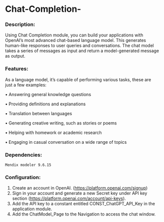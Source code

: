 # Chat-Completion-
### Description:
Using Chat Completion module, you can build your applications with OpenAI’s most advanced chat-based language model. This generates human-like responses to user queries and conversations. The chat model takes a series of messages as input and return a model-generated message as output. 

### Features: 
As a language model, it’s capable of performing various tasks, these are just a few examples:


•	Answering general knowledge questions


•	Providing definitions and explanations


•	Translation between languages


•	Generating creative writing, such as stories or poems


•	Helping with homework or academic research


•	Engaging in casual conversation on a wide range of topics


### Dependencies:


	Mendix modeler 9.6.15
  
  
### Configuration:
1.	Create an account in OpenAI. (https://platform.openai.com/signup)
2.	Sign in your account and generate a new Secret key under API key section (https://platform.openai.com/account/api-keys).
3.	Add the API key to a constant entitled CONST_ChatGPT_API_Key in the application module.
4.	Add the ChatModel_Page to the Navigation to access the chat window.
